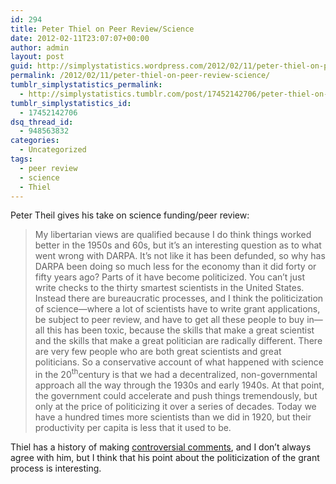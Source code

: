 ```yaml
---
id: 294
title: Peter Thiel on Peer Review/Science
date: 2012-02-11T23:07:07+00:00
author: admin
layout: post
guid: http://simplystatistics.wordpress.com/2012/02/11/peter-thiel-on-peer-review-science
permalink: /2012/02/11/peter-thiel-on-peer-review-science/
tumblr_simplystatistics_permalink:
  - http://simplystatistics.tumblr.com/post/17452142706/peter-thiel-on-peer-review-science
tumblr_simplystatistics_id:
  - 17452142706
dsq_thread_id:
  - 948563832
categories:
  - Uncategorized
tags:
  - peer review
  - science
  - Thiel
---
```

Peter Theil gives his take on science funding/peer review:

> <span>My libertarian views are qualified because I do think things worked better in the 1950s and 60s, but it’s an interesting question as to what went wrong with DARPA. It’s not like it has been defunded, so why has DARPA been doing so much less for the economy than it did forty or fifty years ago? Parts of it have become politicized. You can’t just write checks to the thirty smartest scientists in the United States. Instead there are bureaucratic processes, and I think the politicization of science—where a lot of scientists have to write grant applications, be subject to peer review, and have to get all these people to buy in—all this has been toxic, because the skills that make a great scientist and the skills that make a great politician are radically different. There are very few people who are both great scientists and great politicians. So a conservative account of what happened with science in the 20</span><sup>th</sup><span>century is that we had a decentralized, non-governmental approach all the way through the 1930s and early 1940s. At that point, the government could accelerate and push things tremendously, but only at the price of politicizing it over a series of decades. Today we have a hundred times more scientists than we did in 1920, but their productivity per capita is less that it used to be.</span>

Thiel has a history of making <a href="http://techcrunch.com/2011/04/10/peter-thiel-were-in-a-bubble-and-its-not-the-internet-its-higher-education/" target="_blank">controversial comments</a>, and I don&#8217;t always agree with him, but I think that his point about the politicization of the grant process is interesting. 
